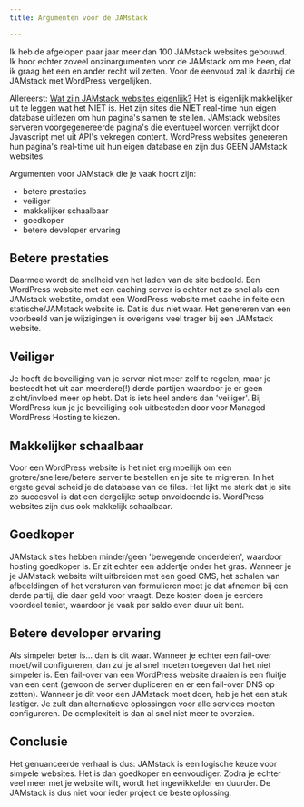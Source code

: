 ```yaml
---
title: Argumenten voor de JAMstack

---
```

Ik heb de afgelopen paar jaar meer dan 100 JAMstack websites gebouwd. Ik hoor echter zoveel onzinargumenten voor de JAMstack om me heen, dat ik graag het een en ander recht wil zetten. Voor de eenvoud zal ik daarbij de JAMstack met WordPress vergelijken.

Allereerst: [Wat zijn JAMstack websites eigenlijk?](https://jamstack.org/ "https://jamstack.org/") Het is eigenlijk makkelijker uit te leggen wat het NIET is. Het zijn sites die NIET real-time hun eigen database uitlezen om hun pagina's samen te stellen. JAMstack websites serveren voorgegenereerde pagina's die eventueel worden verrijkt door Javascript met uit API's vekregen content. WordPress websites genereren hun pagina's real-time uit hun eigen database en zijn dus GEEN JAMstack websites.

Argumenten voor JAMstack die je vaak hoort zijn:

* betere prestaties
* veiliger
* makkelijker schaalbaar
* goedkoper
* betere developer ervaring

## Betere prestaties

Daarmee wordt de snelheid van het laden van de site bedoeld. Een WordPress website met een caching server is echter net zo snel als een JAMstack webstite, omdat een WordPress website met cache in feite een statische/JAMstack website is. Dat is dus niet waar. Het genereren van een voorbeeld van je wijzigingen is overigens veel trager bij een JAMstack website.

## Veiliger

Je hoeft de beveiliging van je server niet meer zelf te regelen, maar je besteedt het uit aan meerdere(!) derde partijen waardoor je er geen zicht/invloed meer op hebt. Dat is iets heel anders dan 'veiliger'. Bij WordPress kun je je beveiliging ook uitbesteden door voor Managed WordPress Hosting te kiezen.

## Makkelijker schaalbaar

Voor een WordPress website is het niet erg moeilijk om een grotere/snellere/betere server te bestellen en je site te migreren. In het ergste geval scheid je de database van de files. Het lijkt me sterk dat je site zo succesvol is dat een dergelijke setup onvoldoende is. WordPress websites zijn dus ook makkelijk schaalbaar.

## Goedkoper

JAMstack sites hebben minder/geen 'bewegende onderdelen', waardoor hosting goedkoper is. Er zit echter een addertje onder het gras. Wanneer je je JAMstack website wilt uitbreiden met een goed CMS, het schalen van afbeeldingen of het versturen van formulieren moet je dat afnemen bij een derde partij, die daar geld voor vraagt. Deze kosten doen je eerdere voordeel teniet, waardoor je vaak per saldo even duur uit bent.

## Betere developer ervaring

Als simpeler beter is... dan is dit waar. Wanneer je echter een fail-over moet/wil configureren, dan zul je al snel moeten toegeven dat het niet simpeler is. Een fail-over van een WordPress website draaien is een fluitje van een cent (gewoon de server dupliceren en er een fail-over DNS op zetten). Wanneer je dit voor een JAMstack moet doen, heb je het een stuk lastiger. Je zult dan alternatieve oplossingen voor alle services moeten configureren. De complexiteit is dan al snel niet meer te overzien.

## Conclusie

Het genuanceerde verhaal is dus: JAMstack is een logische keuze voor simpele websites. Het is dan goedkoper en eenvoudiger. Zodra je echter veel meer met je website wilt, wordt het ingewikkelder en duurder. De JAMstack is dus niet voor ieder project de beste oplossing.